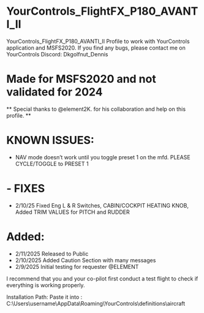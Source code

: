 # YourControls_FlightFX_P180_AVANTI_II
YourControls_FlightFX_P180_AVANTI_II
Profile to work with YourControls application and MSFS2020. If you find any bugs, please contact me on YourControls Discord: Dkgolfnut_Dennis 

# Made for MSFS2020 and not validated for 2024

** Special thanks to @element2K. for his collaboration and help on this profile. **

# KNOWN ISSUES:
   -  NAV mode doesn’t work until you toggle preset 1 on the mfd. PLEASE CYCLE/TOGGLE to PRESET 1

# - FIXES
   - 2/10/25 Fixed Eng L & R Switches, CABIN/COCKPIT HEATING KNOB, Added TRIM VALUES for PITCH and RUDDER

# Added:
   - 2/11/2025 Released to Public 
   - 2/10/2025 Added Caution Section with many messages 
   - 2/9/2025 Initial testing for requester @ELEMENT

I recommend that you and your co-pilot first conduct a test flight to check if everything is working properly.

Installation Path: Paste it into : C:\Users\username\AppData\Roaming\YourControls\definitions\aircraft
